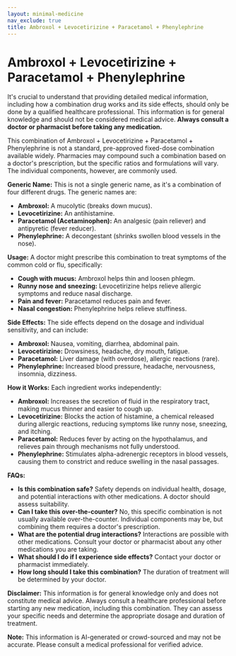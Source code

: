 ```yaml
---
layout: minimal-medicine
nav_exclude: true
title: Ambroxol + Levocetirizine + Paracetamol + Phenylephrine
---
```


# Ambroxol + Levocetirizine + Paracetamol + Phenylephrine

It's crucial to understand that providing detailed medical information, including how a combination drug works and its side effects, should only be done by a qualified healthcare professional.  This information is for general knowledge and should not be considered medical advice.  **Always consult a doctor or pharmacist before taking any medication.**

This combination of Ambroxol + Levocetirizine + Paracetamol + Phenylephrine is not a standard, pre-approved fixed-dose combination available widely.  Pharmacies may compound such a combination based on a doctor's prescription, but the specific ratios and formulations will vary.  The individual components, however, are commonly used.


**Generic Name:**  This is not a single generic name, as it's a combination of four different drugs. The generic names are:

* **Ambroxol:** A mucolytic (breaks down mucus).
* **Levocetirizine:** An antihistamine.
* **Paracetamol (Acetaminophen):** An analgesic (pain reliever) and antipyretic (fever reducer).
* **Phenylephrine:** A decongestant (shrinks swollen blood vessels in the nose).


**Usage:**  A doctor might prescribe this combination to treat symptoms of the common cold or flu, specifically:

* **Cough with mucus:** Ambroxol helps thin and loosen phlegm.
* **Runny nose and sneezing:** Levocetirizine helps relieve allergic symptoms and reduce nasal discharge.
* **Pain and fever:** Paracetamol reduces pain and fever.
* **Nasal congestion:** Phenylephrine helps relieve stuffiness.


**Side Effects:** The side effects depend on the dosage and individual sensitivity, and can include:

* **Ambroxol:** Nausea, vomiting, diarrhea, abdominal pain.
* **Levocetirizine:** Drowsiness, headache, dry mouth, fatigue.
* **Paracetamol:** Liver damage (with overdose), allergic reactions (rare).
* **Phenylephrine:** Increased blood pressure, headache, nervousness, insomnia, dizziness.


**How it Works:** Each ingredient works independently:

* **Ambroxol:** Increases the secretion of fluid in the respiratory tract, making mucus thinner and easier to cough up.
* **Levocetirizine:** Blocks the action of histamine, a chemical released during allergic reactions, reducing symptoms like runny nose, sneezing, and itching.
* **Paracetamol:** Reduces fever by acting on the hypothalamus, and relieves pain through mechanisms not fully understood.
* **Phenylephrine:** Stimulates alpha-adrenergic receptors in blood vessels, causing them to constrict and reduce swelling in the nasal passages.


**FAQs:**

* **Is this combination safe?**  Safety depends on individual health, dosage, and potential interactions with other medications.  A doctor should assess suitability.
* **Can I take this over-the-counter?** No, this specific combination is not usually available over-the-counter.  Individual components may be, but combining them requires a doctor's prescription.
* **What are the potential drug interactions?**  Interactions are possible with other medications. Consult your doctor or pharmacist about any other medications you are taking.
* **What should I do if I experience side effects?** Contact your doctor or pharmacist immediately.
* **How long should I take this combination?** The duration of treatment will be determined by your doctor.


**Disclaimer:** This information is for general knowledge only and does not constitute medical advice.  Always consult a healthcare professional before starting any new medication, including this combination.  They can assess your specific needs and determine the appropriate dosage and duration of treatment.


**Note:** This information is AI-generated or crowd-sourced and may not be accurate. Please consult a medical professional for verified advice.